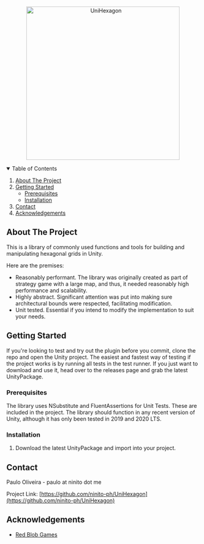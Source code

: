 <!-- PROJECT LOGO -->
<br />
<p align="center">
  <a href="https://github.com/ninito-ph/UniHexagon">
    <img src="https://i.imgur.com/2FQVnuL.png" alt="UniHexagon" width="400" height="400">
  </a>


<!-- TABLE OF CONTENTS -->
<details open="open">
  <summary>Table of Contents</summary>
  <ol>
    <li>
      <a href="#about-the-project">About The Project</a>
    </li>
    <li>
      <a href="#getting-started">Getting Started</a>
      <ul>
        <li><a href="#prerequisites">Prerequisites</a></li>
        <li><a href="#installation">Installation</a></li>
      </ul>
    </li>
    <li><a href="#contact">Contact</a></li>
    <li><a href="#acknowledgements">Acknowledgements</a></li>
  </ol>
</details>



<!-- ABOUT THE PROJECT -->
## About The Project

This is a library of commonly used functions and tools for building and manipulating hexagonal grids in Unity.

Here are the premises:
* Reasonably performant. The library was originally created as part of strategy game with a large map, and thus, it needed reasonably high performance and scalability. 
* Highly abstract. Significant attention was put into making sure architectural bounds were respected, facilitating modification.
* Unit tested. Essential if you intend to modify the implementation to suit your needs.



<!-- GETTING STARTED -->
## Getting Started

If you're looking to test and try out the plugin before you commit, clone the repo and open the Unity project. The easiest and fastest way of testing if the project works is by running all tests in the test runner.
If you just want to download and use it, head over to the releases page and grab the latest UnityPackage.

### Prerequisites

The library uses NSubstitute and FluentAssertions for Unit Tests. These are included in the project. The library should function in any recent version of Unity, although it has only been tested in 2019 and 2020 LTS.

### Installation

1. Download the latest UnityPackage and import into your project.


<!-- CONTACT -->
## Contact

Paulo Oliveira - paulo at ninito dot me

Project Link: [https://github.com/ninito-ph/UniHexagon](https://github.com/ninito-ph/UniHexagon)



<!-- ACKNOWLEDGEMENTS -->
## Acknowledgements
* [Red Blob Games](https://www.redblobgames.com/)
